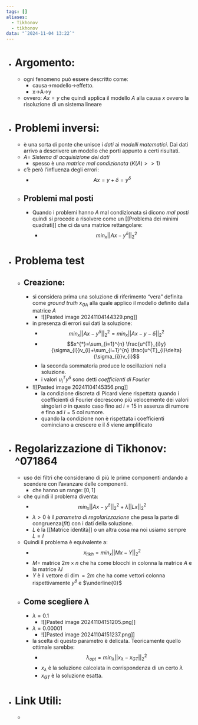 ```yaml
---
tags: []
aliases:
  - Tikhonov
  - tikhonov
data: "`2024-11-04 13:22`"
---
```

- # Argomento:
	- ogni fenomeno può essere descritto come:
		- causa→modello→effetto.
		- x→A→y
	- ovvero: $Ax=y$ che quindi applica il modello $A$ alla causa $x$ ovvero la risoluzione di un sistema lineare 
- # Problemi inversi:
	- è una sorta di ponte che unisce i _dati_ ai _modelli matematici_. Dai dati arrivo a descrivere un modello che porti appunto a certi risultati.
	- $A=$  _Sistema di acquisizione dei dati_
		- spesso è una _matrice mal condizionata_ ($K(A)>>1$) 
	- c’è però l’influenza degli errori:
		- $$Ax=y+\delta = y^{\delta}$$ 
	- ## Problemi mal posti
		- Quando i problemi hanno $A$ mal condizionata si dicono _mal posti_ quindi si procede a risolvere come un [[Problema dei minimi quadrati]] che ci da una matrice rettangolare:
			- $$min_{x}||Ax-y^{\delta}||^{2}_{2}$$
- # Problema test
	- ## Creazione:
		- si considera prima una soluzione di riferimento “vera” definita come _ground truth_ $x_{GA}$ alla quale applico il modello definito dalla matrice $A$ 
			- ![[Pasted image 20241104144329.png]]
		- in presenza di errori sui dati la soluzione:
			- $$min_{x}||Ax-y^{\delta}||^{2}_{2}=min_{x}||Ax-y-\delta||^{2}_{2}$$
			- $$x^{*}=\sum_{i=1}^{n} \frac{u^{T}_{i}y}{\sigma_{i}}v_{i}+\sum_{i=1}^{n} \frac{u^{T}_{i}\delta}{\sigma_{i}}v_{i}$$
			- la seconda sommatoria produce le oscillazioni nella soluzione.
			- i valori ${u^{T}_{i}y^\delta}$ sono detti _coefficienti di Fourier_
		- ![[Pasted image 20241104145356.png]]
			- la condizione discreta di Picard viene rispettata quando i coefficienti di Fourier decrescono più velocemente dei valori singolari $\sigma$ in questo caso fino ad $i=15$ in assenza di rumore e fino ad $i=5$ col rumore.
			- quando la condizione non è rispettata i coefficienti cominciano a crescere e il $\delta$ viene amplificato 
- # Regolarizzazione di Tikhonov: ^071864
	- uso dei filtri che considerano di più le prime componenti andando a scendere con l’avanzare delle componenti.
		- che hanno un range: $[0,1]$ 
	- che quindi il problema diventa: 
		- $$min_{x}||Ax-y^{\delta}||_{2}^{2}+\lambda||Lx||_{2}^{2}$$
		- $\lambda>0$ è il _parametro di regolarizzazione_ che pesa la parte di congruenza(_fit_) con i dati della soluzione.
		- $L$ è la [[Matrice identità]] o un altra cosa ma noi usiamo sempre $L=I$ 
	- Quindi il problema è equivalente a:
		- $$x_{tikh}=min_{x}||Mx-Y||_{2}^{2}$$
		- $M =$ matrice $2m \times n$ che ha come blocchi in colonna la matrice $A$ e la matrice $\lambda I$ 
		- $Y$ è il vettore di $\dim=2m$ che ha come vettori colonna rispettivamente $y^\delta$ e $\underline{0}$ 
	- ## Come scegliere $\lambda$ 
		- $\lambda=0.1$
			- ![[Pasted image 20241104151205.png]]
		- $\lambda=0.00001$
			- ![[Pasted image 20241104151237.png]]
		- la scelta di questo parametro è delicata. Teoricamente quello ottimale sarebbe:
			- $$\lambda_{opt}=min_{\lambda}||x_{\lambda}-x_{GT}||_{2}^{2}$$
			- $x_{\lambda}$ è la soluzione calcolata in corrispondenza di un certo $\lambda$
			- $x_{GT}$ è la soluzione esatta.
 
- # Link Utili:
	- 